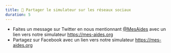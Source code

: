 ```yaml
---
title: 📣 Partager le simulateur sur les réseaux sociaux
duration: 5
---
```


- Faites un message sur Twitter en nous mentionnant [@MesAides](https://twitter.com/MesAides) avec un lien vers notre simulateur https://mes-aides.org
- Partagez sur Facebook avec un lien vers notre simulateur https://mes-aides.org
